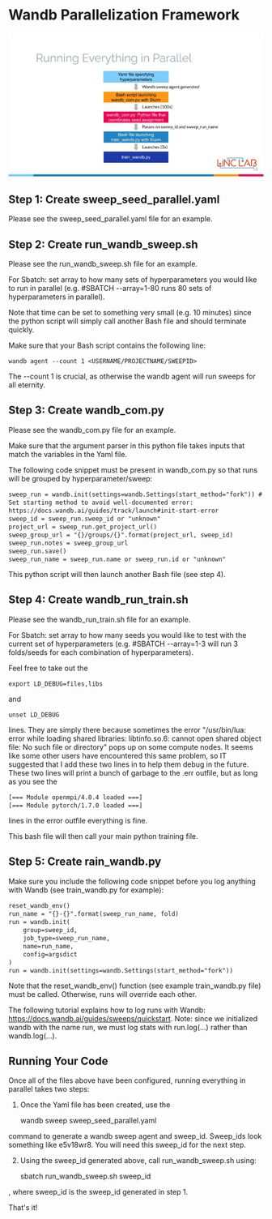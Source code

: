 # Wandb Parallelization Framework

![alt text](flowchart.jpg "Flowchart")

## Step 1: Create sweep_seed_parallel.yaml

Please see the sweep_seed_parallel.yaml file for an example.

## Step 2: Create run_wandb_sweep.sh 

Please see the run_wandb_sweep.sh file for an example.

For Sbatch: set array to how many sets of hyperparameters you would like to run in parallel (e.g. #SBATCH --array=1-80 runs 80 sets of hyperparameters in parallel).

Note that time can be set to something very small (e.g. 10 minutes) since the python script will simply call another Bash file and should terminate quickly.

Make sure that your Bash script contains the following line:

    wandb agent --count 1 <USERNAME/PROJECTNAME/SWEEPID>

The --count 1 is crucial, as otherwise the wandb agent will run sweeps for all eternity.

## Step 3: Create wandb_com.py

Please see the wandb_com.py file for an example.

Make sure that the argument parser in this python file takes inputs that match the variables in the Yaml file.

The following code snippet must be present in wandb_com.py so that runs will be grouped by hyperparameter/sweep:

    sweep_run = wandb.init(settings=wandb.Settings(start_method="fork")) # Set starting method to avoid well-documented error: https://docs.wandb.ai/guides/track/launch#init-start-error
	sweep_id = sweep_run.sweep_id or "unknown"
	project_url = sweep_run.get_project_url()
	sweep_group_url = "{}/groups/{}".format(project_url, sweep_id)
	sweep_run.notes = sweep_group_url
	sweep_run.save()
	sweep_run_name = sweep_run.name or sweep_run.id or "unknown"

This python script will then launch another Bash file (see step 4).

## Step 4: Create wandb_run_train.sh 

Please see the wandb_run_train.sh file for an example.

For Sbatch: set array to how many seeds you would like to test with the current set of hyperparameters (e.g. #SBATCH --array=1-3 will run 3 folds/seeds for each combination of hyperparameters).

Feel free to take out the 

    export LD_DEBUG=files,libs 

and 

    unset LD_DEBUG

lines. They are simply there because sometimes the error "/usr/bin/lua: error while loading shared libraries: libtinfo.so.6: cannot open shared object file: No such file or directory" pops up on some compute nodes. It seems like some other users have encountered this same problem, so IT suggested that I add these two lines in to help them debug in the future. These two lines will print a bunch of garbage to the .err outfile, but as long as you see the 

    [=== Module openmpi/4.0.4 loaded ===]
    [=== Module pytorch/1.7.0 loaded ===]

lines in the error outfile everything is fine.

This bash file will then call your main python training file.

## Step 5: Create rain_wandb.py

Make sure you include the following code snippet before you log anything with Wandb (see train_wandb.py for example):

    reset_wandb_env()
    run_name = "{}-{}".format(sweep_run_name, fold)
    run = wandb.init(
        group=sweep_id,
        job_type=sweep_run_name,
        name=run_name,
        config=argsdict
    )
    run = wandb.init(settings=wandb.Settings(start_method="fork"))

Note that the reset_wandb_env() function (see example train_wandb.py file) must be called. Otherwise, runs will override each other. 

The following tutorial explains how to log runs with Wandb: https://docs.wandb.ai/guides/sweeps/quickstart. Note: since we initialized wandb with the name run, we must log stats with run.log(...) rather than wandb.log(...).

## Running Your Code

Once all of the files above have been configured, running everything in parallel takes two steps:

1) Once the Yaml file has been created, use the 

    wandb sweep sweep_seed_parallel.yaml

command to generate a wandb sweep agent and sweep_id. Sweep_ids look something like e5v18wr8. You will need this sweep_id for the next step.

2) Using the sweep_id generated above, call run_wandb_sweep.sh using:

    sbatch run_wandb_sweep.sh sweep_id

, where sweep_id is the sweep_id generated in step 1.

That's it!

